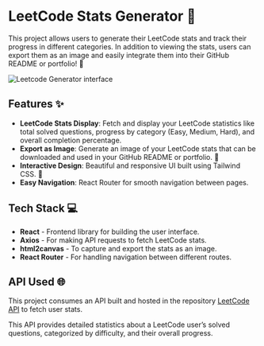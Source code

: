 # LeetCode Stats Generator 🚀

This project allows users to generate their LeetCode stats and track their progress in different categories. In addition to viewing the stats, users can export them as an image and easily integrate them into their GitHub README or portfolio! 🎨

![Leetcode Generator interface](https://repository-images.githubusercontent.com/940297135/2a4d842c-5db6-41c1-af3a-9999bc44ee96)


## Features ✨

- **LeetCode Stats Display**: Fetch and display your LeetCode statistics like total solved questions, progress by category (Easy, Medium, Hard), and overall completion percentage.
- **Export as Image**: Generate an image of your LeetCode stats that can be downloaded and used in your GitHub README or portfolio. 📸
- **Interactive Design**: Beautiful and responsive UI built using Tailwind CSS. 💅
- **Easy Navigation**: React Router for smooth navigation between pages.

## Tech Stack 💻

- **React** - Frontend library for building the user interface.
- **Axios** - For making API requests to fetch LeetCode stats.
- **html2canvas** - To capture and export the stats as an image.
- **React Router** - For handling navigation between different routes.

## API Used 🌐

This project consumes an API built and hosted in the repository [LeetCode API](https://github.com/julianatsoc/leetcode-api) to fetch user stats.

This API provides detailed statistics about a LeetCode user’s solved questions, categorized by difficulty, and their overall progress.
